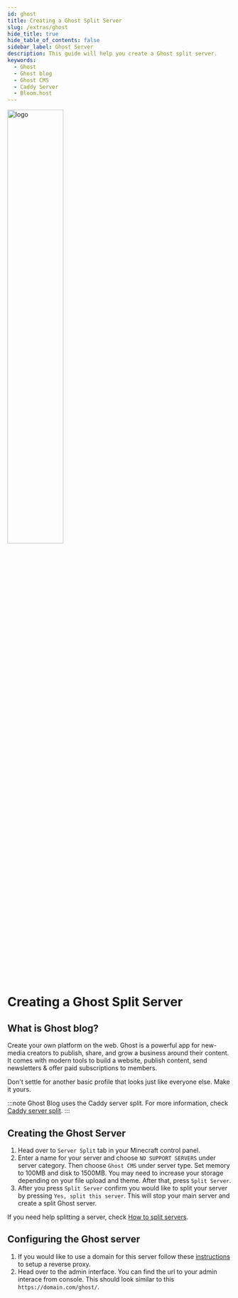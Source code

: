 ```yaml
---
id: ghost
title: Creating a Ghost Split Server
slug: /extras/ghost
hide_title: true
hide_table_of_contents: false
sidebar_label: Ghost Server
description: This guide will help you create a Ghost split server.
keywords:
  - Ghost
  - Ghost blog
  - Ghost CMS
  - Caddy Server
  - Bloom.host
---
```


<div class="text--center">
<img src="https://bloom.host/logo-white.svg" alt="logo" height="50%" width="50%"/>
<h1>Creating a Ghost Split Server</h1>
</div>

## What is Ghost blog?
Create your own platform on the web. Ghost is a powerful app for new-media creators to publish, share, and grow a business around their content. It comes with modern tools to build a website, publish content, send newsletters & offer paid subscriptions to members.

Don't settle for another basic profile that looks just like everyone else. Make it yours.

:::note
Ghost Blog uses the Caddy server split. For more information, check [Caddy server split](https://docs.bloom.host/extras/caddy-server/).
:::

## Creating the Ghost Server
1. Head over to `Server Split` tab in your Minecraft control panel.
1. Enter a name for your server and choose `NO SUPPORT SERVERS` under server category. Then choose `Ghost CMS` under server type. Set memory to 100MB and disk to 1500MB. You may need to increase your storage depending on your file upload and theme. After that, press `Split Server`.
1. After you press `Split Server` confirm you would like to split your server by pressing `Yes, split this server`. This will stop your main server and create a split Ghost server.

If you need help splitting a server, check [How to split servers](https://docs.bloom.host/split-server).


## Configuring the Ghost server

1. If you would like to use a domain for this server follow these [instructions](https://docs.bloom.host/ports-and-proxies/) to setup a reverse proxy.
1. Head over to the admin interface. You can find the url to your admin interace from console. This should look  similar to this `https://domain.com/ghost/`.